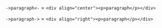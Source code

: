 `->paragraph<-` = `<div align="center"><p>paragraph</p></div>`

`->paragraph->` = `<div align="right"><p>paragraph</p></div>`
